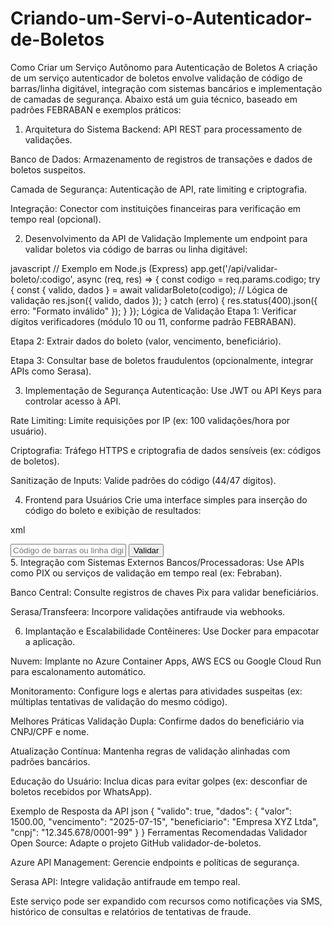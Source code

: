 # Criando-um-Servi-o-Autenticador-de-Boletos

Como Criar um Serviço Autônomo para Autenticação de Boletos
A criação de um serviço autenticador de boletos envolve validação de código de barras/linha digitável, integração com sistemas bancários e implementação de camadas de segurança. Abaixo está um guia técnico, baseado em padrões FEBRABAN e exemplos práticos:

1. Arquitetura do Sistema
Backend: API REST para processamento de validações.

Banco de Dados: Armazenamento de registros de transações e dados de boletos suspeitos.

Camada de Segurança: Autenticação de API, rate limiting e criptografia.

Integração: Conector com instituições financeiras para verificação em tempo real (opcional).

2. Desenvolvimento da API de Validação
Implemente um endpoint para validar boletos via código de barras ou linha digitável:

javascript
// Exemplo em Node.js (Express)
app.get('/api/validar-boleto/:codigo', async (req, res) => {
  const codigo = req.params.codigo;
  try {
    const { valido, dados } = await validarBoleto(codigo); // Lógica de validação
    res.json({ valido, dados });
  } catch (erro) {
    res.status(400).json({ erro: "Formato inválido" });
  }
});
Lógica de Validação
Etapa 1: Verificar dígitos verificadores (módulo 10 ou 11, conforme padrão FEBRABAN).

Etapa 2: Extrair dados do boleto (valor, vencimento, beneficiário).

Etapa 3: Consultar base de boletos fraudulentos (opcionalmente, integrar APIs como Serasa).

3. Implementação de Segurança
Autenticação: Use JWT ou API Keys para controlar acesso à API.

Rate Limiting: Limite requisições por IP (ex: 100 validações/hora por usuário).

Criptografia: Tráfego HTTPS e criptografia de dados sensíveis (ex: códigos de boletos).

Sanitização de Inputs: Valide padrões do código (44/47 dígitos).

4. Frontend para Usuários
Crie uma interface simples para inserção do código do boleto e exibição de resultados:

xml
<!-- Exemplo de formulário -->
<input type="text" id="codigoBoleto" placeholder="Código de barras ou linha digitável">
<button onclick="validarBoleto()">Validar</button>
<div id="resultado"></div>
5. Integração com Sistemas Externos
Bancos/Processadoras: Use APIs como PIX ou serviços de validação em tempo real (ex: Febraban).

Banco Central: Consulte registros de chaves Pix para validar beneficiários.

Serasa/Transfeera: Incorpore validações antifraude via webhooks.

6. Implantação e Escalabilidade
Contêineres: Use Docker para empacotar a aplicação.

Nuvem: Implante no Azure Container Apps, AWS ECS ou Google Cloud Run para escalonamento automático.

Monitoramento: Configure logs e alertas para atividades suspeitas (ex: múltiplas tentativas de validação do mesmo código).

Melhores Práticas
Validação Dupla: Confirme dados do beneficiário via CNPJ/CPF e nome.

Atualização Contínua: Mantenha regras de validação alinhadas com padrões bancários.

Educação do Usuário: Inclua dicas para evitar golpes (ex: desconfiar de boletos recebidos por WhatsApp).

Exemplo de Resposta da API
json
{
  "valido": true,
  "dados": {
    "valor": 1500.00,
    "vencimento": "2025-07-15",
    "beneficiario": "Empresa XYZ Ltda",
    "cnpj": "12.345.678/0001-99"
  }
}
Ferramentas Recomendadas
Validador Open Source: Adapte o projeto GitHub validador-de-boletos.

Azure API Management: Gerencie endpoints e políticas de segurança.

Serasa API: Integre validação antifraude em tempo real.

Este serviço pode ser expandido com recursos como notificações via SMS, histórico de consultas e relatórios de tentativas de fraude.
